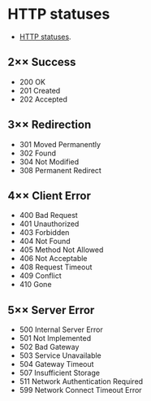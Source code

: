 # HTTP statuses

* [HTTP statuses](https://httpstatuses.com/).

## 2×× Success
* 200 OK
* 201 Created
* 202 Accepted

## 3×× Redirection
* 301 Moved Permanently
* 302 Found
* 304 Not Modified
* 308 Permanent Redirect

## 4×× Client Error
* 400 Bad Request
* 401 Unauthorized
* 403 Forbidden
* 404 Not Found
* 405 Method Not Allowed
* 406 Not Acceptable
* 408 Request Timeout
* 409 Conflict
* 410 Gone

## 5×× Server Error
* 500 Internal Server Error
* 501 Not Implemented
* 502 Bad Gateway
* 503 Service Unavailable
* 504 Gateway Timeout
* 507 Insufficient Storage
* 511 Network Authentication Required
* 599 Network Connect Timeout Error

